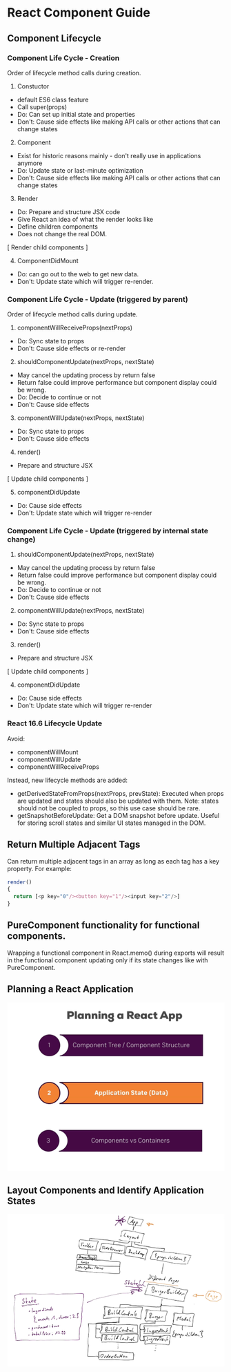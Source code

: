 # React Component Guide

## Component Lifecycle

### Component Life Cycle - Creation

Order of lifecycle method calls during creation.

1. Constuctor

- default ES6 class feature
- Call super(props)
- Do: Can set up initial state and properties
- Don't: Cause side effects like making API calls or other actions that can change states

2. Component

- Exist for historic reasons mainly - don't really use in applications anymore
- Do: Update state or last-minute optimization
- Don't: Cause side effects like making API calls or other actions that can change states

3. Render

- Do: Prepare and structure JSX code
- Give React an idea of what the render looks like
- Define children components
- Does not change the real DOM.

[ Render child components ]

4. ComponentDidMount

- Do: can go out to the web to get new data.
- Don't: Update state which will trigger re-render.

### Component Life Cycle - Update (triggered by parent)

Order of lifecycle method calls during update.

1. componentWillReceiveProps(nextProps)

- Do: Sync state to props
- Don't: Cause side effects or re-render

2. shouldComponentUpdate(nextProps, nextState)

- May cancel the updating process by return false
- Return false could improve performance but component display could be wrong.
- Do: Decide to continue or not
- Don't: Cause side effects

3. componentWillUpdate(nextProps, nextState)

- Do: Sync state to props
- Don't: Cause side effects

4. render()

- Prepare and structure JSX

[ Update child components ]

5. componentDidUpdate

- Do: Cause side effects
- Don't: Update state which will trigger re-render

### Component Life Cycle - Update (triggered by internal state change)

1. shouldComponentUpdate(nextProps, nextState)

- May cancel the updating process by return false
- Return false could improve performance but component display could be wrong.
- Do: Decide to continue or not
- Don't: Cause side effects

2. componentWillUpdate(nextProps, nextState)

- Do: Sync state to props
- Don't: Cause side effects

3. render()

- Prepare and structure JSX

[ Update child components ]

4. componentDidUpdate

- Do: Cause side effects
- Don't: Update state which will trigger re-render

### React 16.6 Lifecycle Update

Avoid:

- componentWillMount
- componentWillUpdate
- componentWillReceiveProps

Instead, new lifecycle methods are added:

- getDerivedStateFromProps(nextProps, prevState): Executed when props are updated and states should also be updated with them.
  Note: states should not be coupled to props, so this use case should be rare.
- getSnapshotBeforeUpdate: Get a DOM snapshot before update. Useful for storing scroll states and similar UI states managed in the DOM.

## Return Multiple Adjacent Tags

Can return multiple adjacent tags in an array as long as each tag has a key property. For example:

```javascript
render()
{
  return [<p key="0"/><button key="1"/><input key="2"/>]
}
```

## PureComponent functionality for functional components.

Wrapping a functional component in React.memo() during exports will result in the functional component updating only if its state changes like with PureComponent.

## Planning a React Application

![](img/react-planning.png)

## Layout Components and Identify Application States

![](img/burger-builder-components-and-states.png)
